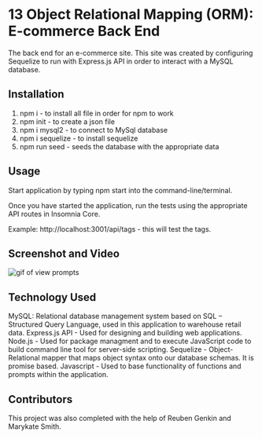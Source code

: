 # 13 Object Relational Mapping (ORM): E-commerce Back End

The back end for an e-commerce site. This site was created by configuring Sequelize to run with Express.js API in order to interact with a MySQL database.

## Installation

1. npm i - to install all file in order for npm to work
3. npm init - to create a json file
4. npm i mysql2 - to connect to MySql database
5. npm i sequelize - to install sequelize
5. npm run seed - seeds the database with the appropriate data

## Usage

Start application by typing npm start into the command-line/terminal. 

Once you have started the application, run the tests using the appropriate API routes in Insomnia Core. 

Example: http://localhost:3001/api/tags - this will test the tags. 

## Screenshot and Video

![gif of view prompts](./assets/orm-walkthrough.gif)


## Technology Used

MySQL: Relational database management system based on SQL – Structured Query Language, used in this application to warehouse retail data.
Express.js API - Used for designing and building web applications.
Node.js - Used for package managment and to execute JavaScript code to build command line tool for server-side scripting.
Sequelize - Object-Relational mapper that maps object syntax onto our database schemas. It is promise based.
Javascript - Used to base functionality of functions and prompts within the application.

## Contributors

This project was also completed with the help of Reuben Genkin and Marykate Smith.